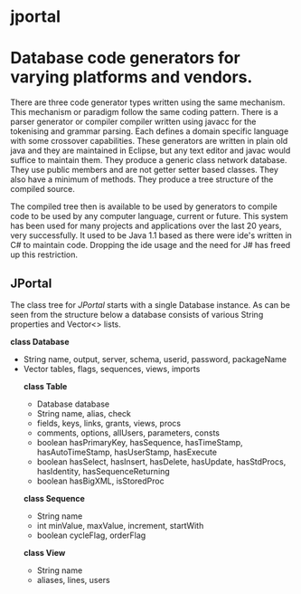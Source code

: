 # jportal

Database code generators for varying platforms and vendors.
===========================================================

There are three code generator types written using the same mechanism.
This mechanism or paradigm follow the same coding pattern. There is a
parser generator or compiler compiler written using javacc for the tokenising
and grammar parsing. Each defines a domain specific language with some crossover
capabilities. These generators are written in plain old java and they are maintained
in Eclipse, but any text editor and javac would suffice to maintain them. They 
produce a generic class network database. They use public members and are not getter 
setter based classes. They also have a minimum of methods. They produce a tree structure
of the compiled source.

The compiled tree then is available to be used by generators to compile code to be
used by any computer language, current or future. This system has been used for many
projects and applications over the last 20 years, very successfully. It used to be Java 1.1
based as there were ide's written in C# to maintain code. Dropping the ide usage and the
need for J# has freed up this restriction.

JPortal
-------

The class tree for *JPortal* starts with a single Database instance. As can be seen from
the structure below a database consists of various String properties and Vector<> lists.

**class Database**
* String name, output, server, schema, userid, password, packageName  
* Vector<Table> tables, <String> flags, <Sequence> sequences, <View> views, <String> imports  

**class Table**
* Database database
* String name, alias, check
* <Field> fields, <Key> keys, <Link> links, <Grant> grants, <View> views, <Proc> procs
* <String> comments, <String> options, <String> allUsers, <Parameter> parameters, <Const> consts
* boolean hasPrimaryKey, hasSequence, hasTimeStamp, hasAutoTimeStamp, hasUserStamp, hasExecute
* boolean hasSelect, hasInsert, hasDelete, hasUpdate, hasStdProcs, hasIdentity, hasSequenceReturning
* boolean hasBigXML, isStoredProc
  
**class Sequence**
* String  name
* int minValue, maxValue, increment, startWith
* boolean cycleFlag, orderFlag

**class View**
* String name
* <String> aliases, <String> lines, <String> users
